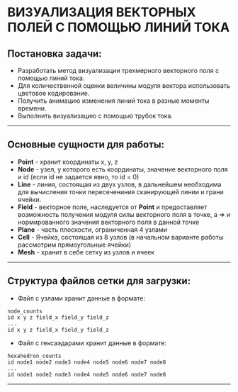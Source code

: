 # ВИЗУАЛИЗАЦИЯ ВЕКТОРНЫХ ПОЛЕЙ С ПОМОЩЬЮ ЛИНИЙ ТОКА


Постановка задачи:
---
- Разработать метод визуализации трехмерного векторного поля с помощью линий тока.
- Для количественной оценки величины модуля вектора использовать цветовое кодирование.
- Получить анимацию изменения линий тока в разные моменты времени.
- Выполнить визуализацию с помощью трубок тока.

---
Основные сущности для работы:
---

* **Point** - хранит координаты x, y, z
* **Node** - узел, у которого есть координаты, значение векторного поля и id (если id не задается явно, то id = 0)
* **Line** - линия, состоящая из двух узлов, в дальнейшем необходима для вычисления 
точки пересечениния сканирующей линии и грани ячейки.
* **Field** - векторное поле, наследуется от **Point** и предоставляет возможность получения
модуля силы векторного поля в точке, а => и нормированного значения векторного поля в данной точке
* **Plane** - часть плоскости, ограниченная 4 узлами
* **Cell**  - Ячейка, состоящая из 8 узлов (в начальном варианте работы рассмотрим прямоугольные ячейки)
* **Mesh** - хранит в себе сетку из узлов и ячеек


---
Структура файлов сетки для загрузки:
---

* Файл с узлами хранит данные в формате:  
```
node_counts  
id x y z field_x field_y field_z  
...  
id x y z field_x field_y field_z
```

* Файл с гексаэдарами хранит данные в формате:  
```
hexahedron_counts  
id node1 node2 node3 node4 node5 node6 node7 node8
...  
id node1 node2 node3 node4 node5 node6 node7 node8
```

---